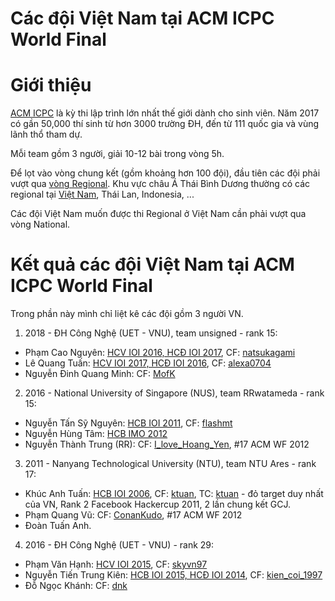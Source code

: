# Các đội Việt Nam tại ACM ICPC World Final

# Giới thiệu

[ACM ICPC](https://en.wikipedia.org/wiki/ACM_International_Collegiate_Programming_Contest) là kỳ thi lập trình lớn nhất thế giới dành cho sinh viên. Năm 2017 có gần 50,000 thí sinh từ hơn 3000 trường ĐH, đến từ 111 quốc gia  và vùng lãnh thổ tham dự.

Mỗi team gồm 3 người, giải 10-12 bài trong vòng 5h.

Để lọt vào vòng chung kết (gồm khoảng hơn 100 đội), đầu tiên các đội phải vượt qua [vòng Regional](https://icpc.baylor.edu/regionals/finder). Khu vực châu Á Thái Bình Dương thường có các regional tại [Việt Nam](https://www.facebook.com/acmicpc.vietnam/), Thái Lan, Indonesia, ...

Các đội Việt Nam muốn được thi Regional ở Việt Nam cần phải vượt qua vòng National.

# Kết quả các đội Việt Nam tại ACM ICPC World Final

Trong phần này mình chỉ liệt kê các đội gồm 3 người VN.

1. 2018 - ĐH Công Nghệ (UET - VNU), team unsigned - rank 15:
  - Phạm Cao Nguyên: [HCV IOI 2016, HCĐ IOI 2017](http://stats.ioinformatics.org/people/6056), CF: [natsukagami](http://codeforces.com/profile/natsukagami)
  - Lê Quang Tuấn: [HCV IOI 2017, HCĐ IOI 2016](http://stats.ioinformatics.org/people/6055), CF: [alexa0704](http://codeforces.com/profile/alexa0704)
  - Nguyễn Đinh Quang Minh: CF: [MofK](http://codeforces.com/profile/MofK)

2. 2016 - National University of Singapore (NUS), team RRwatameda - rank 15:
  - Nguyễn Tấn Sỹ Nguyên: [HCB IOI 2011](http://stats.ioinformatics.org/people/2226), CF: [flashmt](http://codeforces.com/profile/flashmt)
  - Nguyễn Hùng Tâm: [HCB IMO 2012](https://www.imo-official.org/participant_r.aspx?id=21580)
  - Nguyễn Thành Trung (RR): CF: [I_love_Hoang_Yen](http://codeforces.com/profile/I_love_Hoang_Yen), #17 ACM WF 2012

3. 2011 - Nanyang Technological University (NTU), team NTU Ares - rank 17:
  - Khúc Anh Tuấn: [HCB IOI 2006](http://stats.ioinformatics.org/people/2361), CF: [ktuan](http://codeforces.com/profile/ktuan), TC: [ktuan](https://www.topcoder.com/members/ktuan/details/?track=DATA_SCIENCE&subTrack=SRM) - đỏ target duy nhất của VN, Rank 2 Facebook Hackercup 2011, 2 lần chung kết GCJ.
  - Phạm Quang Vũ: CF: [ConanKudo](http://codeforces.com/profile/ConanKudo), #17 ACM WF 2012
  - Đoàn Tuấn Anh.

4. 2016 - ĐH Công Nghệ (UET - VNU) - rank 29:
  - Phạm Văn Hạnh: [HCV IOI 2015](http://stats.ioinformatics.org/people/5815), CF: [skyvn97](http://codeforces.com/profile/skyvn97)
  - Nguyễn Tiến Trung Kiên: [HCB IOI 2015, HCĐ IOI 2014](http://stats.ioinformatics.org/people/5245), CF: [kien_coi_1997](http://codeforces.com/profile/kien_coi_1997)
  - Đỗ Ngọc Khánh: CF: [dnk](http://codeforces.com/profile/dnk)